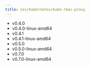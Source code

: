 ```yaml
---
title: oss/kubernetes/kube-rbac-proxy
---
```

- v0.4.0
- v0.4.0-linux-amd64
- v0.4.1
- v0.4.1-linux-amd64
- v0.5.0
- v0.5.0-linux-amd64
- v0.7.0
- v0.7.0-linux-amd64
